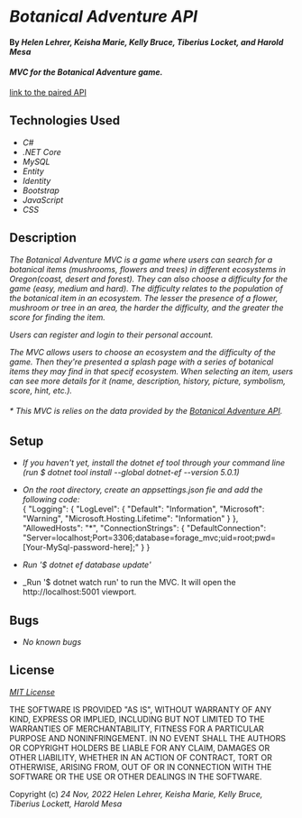 # _Botanical Adventure API_

#### By _**Helen Lehrer, Keisha Marie, Kelly Bruce, Tiberius Locket, and Harold Mesa**_

#### _MVC for the Botanical Adventure game._

[link to the paired API](https://github.com/helen-lehrer/botanical-adventure-API)

## Technologies Used

* _C#_
* _.NET Core_
* _MySQL_
* _Entity_
* _Identity_
* _Bootstrap_
* _JavaScript_
* _CSS_

## Description

_The Botanical Adventure MVC is a game where users can search for a botanical items (mushrooms, flowers and trees) in different ecosystems in Oregon(coast, desert and forest). They can also choose a difficulty for the game (easy, medium and hard). The difficulty relates to the population of the botanical item in an ecosystem. The lesser the presence of a flower, mushroom or tree in an area, the harder the difficulty, and the greater the score for finding the item._

_Users can register and login to their personal account._

_The MVC allows users to choose an ecosystem and the difficulty of the game. Then they're presented a splash page with a series of botanical items they may find in that specif ecosystem. When selecting an item, users can see more details for it (name, description, history, picture, symbolism, score, hint, etc.)._

###### * _This MVC is relies on the data provided by the [Botanical Adventure API](https://github.com/curiousmockingbird/team-week-project.git)._

## Setup

* _If you haven't yet, install the dotnet ef tool through your command line (run $ dotnet tool install --global dotnet-ef --version 5.0.1)_
* _On the root directory, create an appsettings.json fie and add the following code:_  
{
  "Logging": {
    "LogLevel": {
      "Default": "Information",
      "Microsoft": "Warning",
      "Microsoft.Hosting.Lifetime": "Information"
    }
  },
  "AllowedHosts": "*",
  "ConnectionStrings": {
    "DefaultConnection": "Server=localhost;Port=3306;database=forage_mvc;uid=root;pwd=[Your-MySql-password-here];"
  }
}

* _Run '$ dotnet ef database update'_
* _Run '$ dotnet watch run' to run the MVC. It will open the http://localhost:5001 viewport. 


## Bugs

* _No known bugs_

## License

_[MIT License](https://en.wikipedia.org/wiki/MIT_License)_

THE SOFTWARE IS PROVIDED "AS IS", WITHOUT WARRANTY OF ANY KIND, EXPRESS OR
IMPLIED, INCLUDING BUT NOT LIMITED TO THE WARRANTIES OF MERCHANTABILITY,
FITNESS FOR A PARTICULAR PURPOSE AND NONINFRINGEMENT. IN NO EVENT SHALL THE
AUTHORS OR COPYRIGHT HOLDERS BE LIABLE FOR ANY CLAIM, DAMAGES OR OTHER
LIABILITY, WHETHER IN AN ACTION OF CONTRACT, TORT OR OTHERWISE, ARISING FROM,
OUT OF OR IN CONNECTION WITH THE SOFTWARE OR THE USE OR OTHER DEALINGS IN THE
SOFTWARE.

Copyright (c) _24 Nov, 2022_ _Helen Lehrer, Keisha Marie, Kelly Bruce, Tiberius Lockett, Harold Mesa_
